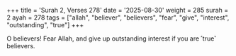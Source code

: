 +++
title = 'Surah 2, Verses 278'
date = '2025-08-30'
weight = 285
surah = 2
ayah = 278
tags = ["allah", "believer", "believers", "fear", "give", "interest", "outstanding", "true"]
+++

O believers! Fear Allah, and give up outstanding interest if you are ˹true˺ believers.